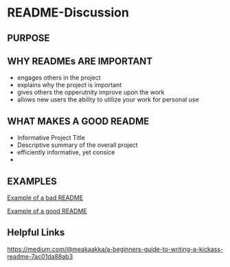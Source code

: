 # README-Discussion

## PURPOSE

## WHY READMEs ARE IMPORTANT
- engages others in the project
- explains why the project is important
- gives others the opperutnity improve upon the work
- allows new users the ability to utilize your work for personal use

## WHAT MAKES A GOOD README
- Informative Project Title
- Descriptive summary of the overall project
- efficiently informative, yet consice 
- 

## EXAMPLES
[Example of a bad README](https://github.com/sinwar/flaskr)

[Example of a good README](https://github.com/sindresorhus/pageres)

## Helpful Links
https://medium.com/@meakaakka/a-beginners-guide-to-writing-a-kickass-readme-7ac01da88ab3
